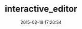 ---
layout: post
title:  "interactive_editor"
repo:   "jberkel/interactive_editor"
date:   2015-02-18 17:20:34
gemurl: http://github.com/jberkel/interactive_editor
---